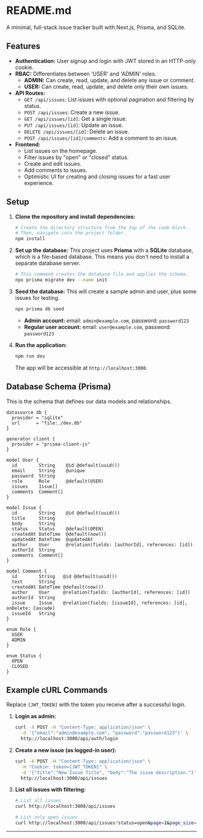 
# README.md

A minimal, full-stack issue tracker built with Next.js, Prisma, and SQLite.

## Features

- **Authentication:** User signup and login with JWT stored in an HTTP-only cookie.
- **RBAC:** Differentiates between 'USER' and 'ADMIN' roles.
  - **ADMIN:** Can create, read, update, and delete any issue or comment.
  - **USER:** Can create, read, update, and delete only their own issues.
- **API Routes:**
  - `GET /api/issues`: List issues with optional pagination and filtering by status.
  - `POST /api/issues`: Create a new issue.
  - `GET /api/issues/[id]`: Get a single issue.
  - `PUT /api/issues/[id]`: Update an issue.
  - `DELETE /api/issues/[id]`: Delete an issue.
  - `POST /api/issues/[id]/comments`: Add a comment to an issue.
- **Frontend:**
  - List issues on the homepage.
  - Filter issues by "open" or "closed" status.
  - Create and edit issues.
  - Add comments to issues.
  - Optimistic UI for creating and closing issues for a fast user experience.

## Setup

1.  **Clone the repository and install dependencies:**
    ```bash
    # Create the directory structure from the top of the code block.
    # Then, navigate into the project folder.
    npm install
    ```

2.  **Set up the database:**
    This project uses **Prisma** with a **SQLite** database, which is a file-based database. This means you don't need to install a separate database server.

    ```bash
    # This command creates the database file and applies the schema.
    npx prisma migrate dev --name init
    ```

3.  **Seed the database:**
    This will create a sample admin and user, plus some issues for testing.

    ```bash
    npx prisma db seed
    ```
    - **Admin account:** email: `admin@example.com`, password: `password123`
    - **Regular user account:** email: `user@example.com`, password: `password123`

4.  **Run the application:**
    ```bash
    npm run dev
    ```
    The app will be accessible at `http://localhost:3000`.

## Database Schema (Prisma)

This is the schema that defines our data models and relationships.

```prisma
datasource db {
  provider = "sqlite"
  url      = "file:./dev.db"
}

generator client {
  provider = "prisma-client-js"
}

model User {
  id        String    @id @default(uuid())
  email     String    @unique
  password  String
  role      Role      @default(USER)
  issues    Issue[]
  comments  Comment[]
}

model Issue {
  id        String    @id @default(uuid())
  title     String
  body      String
  status    Status    @default(OPEN)
  createdAt DateTime  @default(now())
  updatedAt DateTime  @updatedAt
  author    User      @relation(fields: [authorId], references: [id])
  authorId  String
  comments  Comment[]
}

model Comment {
  id        String   @id @default(uuid())
  text      String
  createdAt DateTime @default(now())
  author    User     @relation(fields: [authorId], references: [id])
  authorId  String
  issue     Issue    @relation(fields: [issueId], references: [id], onDelete: Cascade)
  issueId   String
}

enum Role {
  USER
  ADMIN
}

enum Status {
  OPEN
  CLOSED
}
```

## Example cURL Commands

Replace `[JWT_TOKEN]` with the token you receive after a successful login.

1.  **Login as admin:**
    ```bash
    curl -X POST -H "Content-Type: application/json" \
      -d '{"email":"admin@example.com", "password":"password123"}' \
      http://localhost:3000/api/auth/login
    ```

2.  **Create a new issue (as logged-in user):**
    ```bash
    curl -X POST -H "Content-Type: application/json" \
      -H "Cookie: token=[JWT_TOKEN]" \
      -d '{"title":"New Issue Title", "body":"The issue description."}' \
      http://localhost:3000/api/issues
    ```

3.  **List all issues with filtering:**
    ```bash
    # List all issues
    curl http://localhost:3000/api/issues

    # List only open issues
    curl http://localhost:3000/api/issues?status=open&page=1&page_size=10
    ```

---
